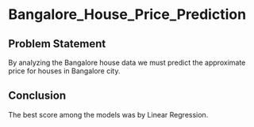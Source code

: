 # Bangalore_House_Price_Prediction
## Problem Statement

By analyzing the Bangalore house data we must predict the approximate price for houses in Bangalore city.

## Conclusion

The best score among the models was by Linear Regression.
